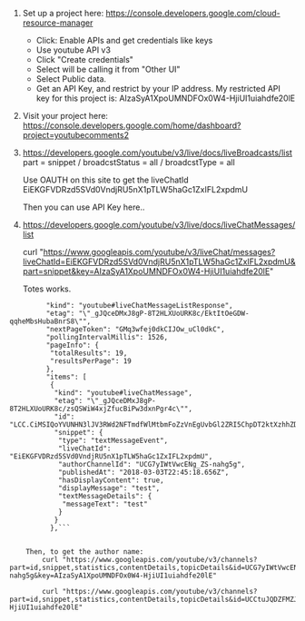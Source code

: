 
1. Set up a project here:
	https://console.developers.google.com/cloud-resource-manager
	 * Click: Enable APIs and get credentials like keys
	 * Use youtube API v3
	 * Click "Create credentials"
	 * Select will be calling it from "Other UI"
	 * Select Public data.
	 * Get an API Key, and restrict by your IP address.
	My restricted API key for this project is: 
		AIzaSyA1XpoUMNDFOx0W4-HjiUI1uiahdfe20lE


2. Visit your project here:
	https://console.developers.google.com/home/dashboard?project=youtubecomments2

3.  https://developers.google.com/youtube/v3/live/docs/liveBroadcasts/list
      part = snippet / broadcstStatus = all / broadcstType = all

	Use OAUTH on this site to get the liveChatId
		EiEKGFVDRzd5SVd0VndjRU5nX1pTLW5haGc1ZxIFL2xpdmU


	Then you can use API Key here..

4. https://developers.google.com/youtube/v3/live/docs/liveChatMessages/list

	curl "https://www.googleapis.com/youtube/v3/liveChat/messages?liveChatId=EiEKGFVDRzd5SVd0VndjRU5nX1pTLW5haGc1ZxIFL2xpdmU&part=snippet&key=AIzaSyA1XpoUMNDFOx0W4-HjiUI1uiahdfe20lE"

	Totes works.

```		{
		 "kind": "youtube#liveChatMessageListResponse",
		 "etag": "\"_gJQceDMxJ8gP-8T2HLXUoURK8c/EktItOeGDW-qqheMbsHubaBnrS8\"",
		 "nextPageToken": "GMq3wfej0dkCIJOw_uCl0dkC",
		 "pollingIntervalMillis": 1526,
		 "pageInfo": {
		  "totalResults": 19,
		  "resultsPerPage": 19
		 },
		 "items": [
		  {
		   "kind": "youtube#liveChatMessage",
		   "etag": "\"_gJQceDMxJ8gP-8T2HLXUoURK8c/zsQSWiW4xjZfucBiPw3dxnPgr4c\"",
		   "id": "LCC.CiMSIQoYVUNHN3lJV3RWd2NFTmdfWlMtbmFoZzVnEgUvbGl2ZRI5ChpDT2ktXzhhZDBka0NGUkhVd1FvZENvRUt5dxIbQ0szM3VKNmMwZGtDRlFYQllBb2RKMWNNaFEw",
		   "snippet": {
			"type": "textMessageEvent",
			"liveChatId": "EiEKGFVDRzd5SVd0VndjRU5nX1pTLW5haGc1ZxIFL2xpdmU",
			"authorChannelId": "UCG7yIWtVwcENg_ZS-nahg5g",
			"publishedAt": "2018-03-03T22:45:18.656Z",
			"hasDisplayContent": true,
			"displayMessage": "test",
			"textMessageDetails": {
			 "messageText": "test"
			}
		   }
		  },```


	Then, to get the author name: 
		curl "https://www.googleapis.com/youtube/v3/channels?part=id,snippet,statistics,contentDetails,topicDetails&id=UCG7yIWtVwcENg_ZS-nahg5g&key=AIzaSyA1XpoUMNDFOx0W4-HjiUI1uiahdfe20lE"

		curl "https://www.googleapis.com/youtube/v3/channels?part=id,snippet,statistics,contentDetails,topicDetails&id=UCCtuJQDZFMZJUdPX6Qxxc8g&key=AIzaSyA1XpoUMNDFOx0W4-HjiUI1uiahdfe20lE"




